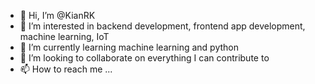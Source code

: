 - 👋 Hi, I’m @KianRK
- 👀 I’m interested in backend development, frontend app development, machine learning, IoT
- 🌱 I’m currently learning machine learning and python
- 💞️ I’m looking to collaborate on everything I can contribute to
- 📫 How to reach me ...

<!---
KianRK/KianRK is a ✨ special ✨ repository because its `README.md` (this file) appears on your GitHub profile.
You can click the Preview link to take a look at your changes.
--->

